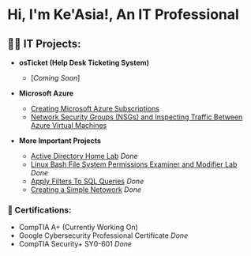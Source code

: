 <h1>Hi, I'm Ke'Asia!, An IT Professional </h1>

<h2>👩‍💻 IT Projects:</h2>

- <b> osTicket (Help Desk Ticketing System)</b>
  - [*Coming Soon*]
- <b> Microsoft Azure</b>
  - [Creating Microsoft Azure Subscriptions](https://github.com/KeasiaCyber/creating-microsoft-azure-subscriptions)
  - [Network Security Groups (NSGs) and Inspecting Traffic Between Azure Virtual Machines](https://github.com/KeasiaCyber/Network-Security-Groups--NSGs--and-Inspecting-Traffic-Between-Azure-Virtual-Machines)

- <b> More Important Projects</b>
  - [Active Directory Home Lab](https://github.com/KeasiaCyber/ActiveDirectoryLab/tree/main) *Done*
  - [Linux Bash File System Permissions Examiner and Modifier Lab](https://github.com/KeasiaCyber/Manage_File_Permission_With_LinuxLab) *Done*
  - [Apply Filters To SQL Queries](https://github.com/KeasiaCyber/SQL_Queries_Lab) *Done*
  - [Creating a Simple Netowork](https://github.com/KeasiaCyber/Creating-a-Simple-Network/tree/main) *Done*

<h3>📜 Certifications: </h3>

- CompTIA A+ (Currently Working On)
- Google Cybersecurity Professional Certificate *Done*
- CompTIA Security+ SY0-601 *Done*




<!--
**KeasiaCyber/KeasiaCyber** is a ✨ _special_ ✨ repository because its `README.md` (this file) appears on your GitHub profile.

Here are some ideas to get you started:

- 🔭 I’m currently working on ...
- 🌱 I’m currently learning ...
- 👯 I’m looking to collaborate on ...
- 🤔 I’m looking for help with ...
- 💬 Ask me about ...
- 📫 How to reach me: ...
- 😄 Pronouns: ...
- ⚡ Fun fact: ...
-->

